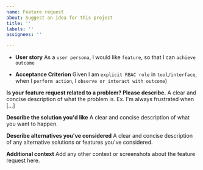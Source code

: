 ```yaml
---
name: Feature request
about: Suggest an idea for this project
title: ''
labels: ''
assignees: ''

---
```


- **User story** 
As a `user persona`, I would like  `feature`, so that I can `achieve outcome`


- **Acceptance Criterion**
Given I am `explicit RBAC role` in `tool/interface`, when I `perform action`, I `observe or interact with outcome`)

**Is your feature request related to a problem? Please describe.**
A clear and concise description of what the problem is. Ex. I'm always frustrated when [...]

**Describe the solution you'd like**
A clear and concise description of what you want to happen.

**Describe alternatives you've considered**
A clear and concise description of any alternative solutions or features you've considered.

**Additional context**
Add any other context or screenshots about the feature request here.
